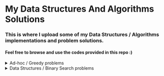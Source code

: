 # My Data Structures And Algorithms Solutions

### This is where I upload some of my Data Structures / Algorithms implementations and problem solutions.

#### Feel free to browse and use the codes provided in this repo :)

<details>
  <summary>Ad-hoc / Greedy problems</summary>
  
  - [Codeforces 767A - A. SnackTower](https://codeforces.com/contest/767/problem/A) | [Solution (cpp)](problems_solutions/codeforces_767A.cpp)

</details>

<details>
  <summary>Data Structures / Binary Search problems</summary>
  
  - [Codeforces 978F - F. Mentors](https://codeforces.com/contest/978/problem/F) | [Solution (cpp)](problems_solutions/codeforces_978F.cpp)

</details>

